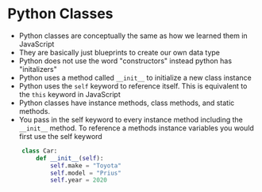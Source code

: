 # Python Classes
- Python classes are conceptually the same as how we learned them in JavaScript
- They are basically just blueprints to create our own data type
- Python does not use the word "constructors" instead python has "initalizers"
- Python uses a method called `__init__` to initialize a new class instance
- Python uses the `self` keyword to reference itself. This is equivalent to the `this` keyword in JavaScript
- Python classes have instance methods, class methods, and static methods.
- You pass in the self keyword to every instance method including the `__init__` method. To reference a methods instance variables you would first use the self keyword
```python
    class Car:
        def __init__(self):
            self.make = "Toyota"
            self.model = "Prius"
            self.year = 2020
```     